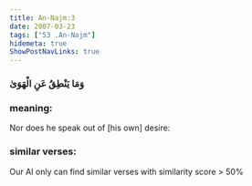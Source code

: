 ```yaml
---
title: An-Najm:3
date: 2007-03-23
tags: ["53 .An-Najm"]
hidemeta: true 
ShowPostNavLinks: true 
---
```

### وَمَا يَنْطِقُ عَنِ الْهَوَىٰ
### meaning: 
Nor does he speak out of [his own] desire:
### similar verses: 

Our AI only can find similar verses with similarity score > 50% 




